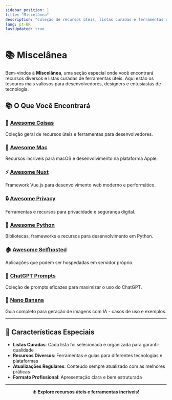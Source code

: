 ```yaml
---
sidebar_position: 1
title: "Miscelânea"
description: "Coleção de recursos úteis, listas curadas e ferramentas diversas"
lang: pt-BR
lastUpdated: true
---
```


# 📚 Miscelânea

Bem-vindos à **Miscelânea**, uma seção especial onde você encontrará recursos diversos e listas curadas de ferramentas úteis. Aqui estão os tesouros mais valiosos para desenvolvedores, designers e entusiastas de tecnologia.

## 📚 O Que Você Encontrará

### 🌟 [Awesome Coisas](/nice-misc/awesome-coisas/awesome-coisas)
Coleção geral de recursos úteis e ferramentas para desenvolvedores.

### 🍎 [Awesome Mac](/nice-misc/awesome-coisas/awesome-mac)
Recursos incríveis para macOS e desenvolvimento na plataforma Apple.

### ⚡ [Awesome Nuxt](/nice-misc/awesome-coisas/awesome-nuxt)
Framework Vue.js para desenvolvimento web moderno e performático.

### 🔒 [Awesome Privacy](/nice-misc/awesome-coisas/awesome-privacy)
Ferramentas e recursos para privacidade e segurança digital.

### 🐍 [Awesome Python](/nice-misc/awesome-coisas/awesome-python)
Bibliotecas, frameworks e recursos para desenvolvimento em Python.

### 🏠 [Awesome Selfhosted](/nice-misc/awesome-coisas/awesome-selfhosted)
Aplicações que podem ser hospedadas em servidor próprio.

### 💬 [ChatGPT Prompts](/nice-misc/PromptKing/chatgpt-prompts)
Coleção de prompts eficazes para maximizar o uso do ChatGPT.

### 🍌 [Nano Banana](/nice-misc/PromptKing/nano-banana)
Guia completo para geração de imagens com IA - casos de uso e exemplos.

---

## 🎯 Características Especiais

- **Listas Curadas**: Cada lista foi selecionada e organizada para garantir qualidade
- **Recursos Diversos**: Ferramentas e guias para diferentes tecnologias e plataformas
- **Atualizações Regulares**: Conteúdo sempre atualizado com as melhores práticas
- **Formato Profissional**: Apresentação clara e bem estruturada

---

<div align="center">

**⚓ Explore recursos úteis e ferramentas incríveis!**

</div>